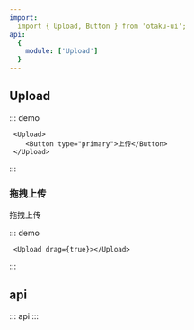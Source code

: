 ```yaml
---
import: 
  import { Upload, Button } from 'otaku-ui';
api:
  {
    module: ['Upload']
  }
---
```


## Upload

::: demo

```tsx
 <Upload>
    <Button type="primary">上传</Button>
 </Upload>
```
:::


### 拖拽上传

拖拽上传

::: demo

```tsx
 <Upload drag={true}></Upload>
```
:::


## api

::: api
:::